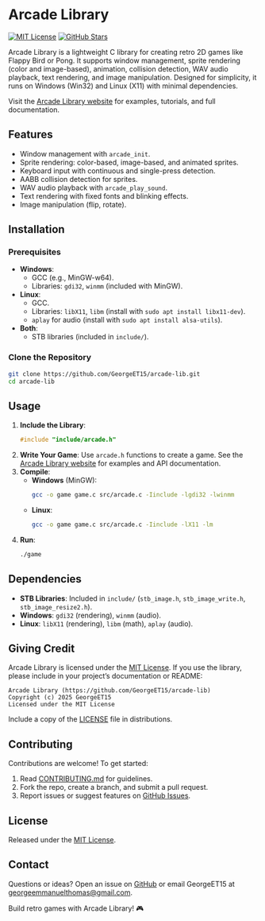 # Arcade Library

[![MIT License](https://img.shields.io/badge/License-MIT-green.svg)](LICENSE)
[![GitHub Stars](https://img.shields.io/github/stars/GeorgeET15/arcade-lib)](https://github.com/GeorgeET15/arcade-lib)

Arcade Library is a lightweight C library for creating retro 2D games like Flappy Bird or Pong. It supports window management, sprite rendering (color and image-based), animation, collision detection, WAV audio playback, text rendering, and image manipulation. Designed for simplicity, it runs on Windows (Win32) and Linux (X11) with minimal dependencies.

Visit the [Arcade Library website](https://arcade-lib.dev) for examples, tutorials, and full documentation.

## Features

- Window management with `arcade_init`.
- Sprite rendering: color-based, image-based, and animated sprites.
- Keyboard input with continuous and single-press detection.
- AABB collision detection for sprites.
- WAV audio playback with `arcade_play_sound`.
- Text rendering with fixed fonts and blinking effects.
- Image manipulation (flip, rotate).

## Installation

### Prerequisites

- **Windows**:
  - GCC (e.g., MinGW-w64).
  - Libraries: `gdi32`, `winmm` (included with MinGW).
- **Linux**:
  - GCC.
  - Libraries: `libX11`, `libm` (install with `sudo apt install libx11-dev`).
  - `aplay` for audio (install with `sudo apt install alsa-utils`).
- **Both**:
  - STB libraries (included in `include/`).

### Clone the Repository

```bash
git clone https://github.com/GeorgeET15/arcade-lib.git
cd arcade-lib
```

## Usage

1. **Include the Library**:
   ```c
   #include "include/arcade.h"
   ```
2. **Write Your Game**:
   Use `arcade.h` functions to create a game. See the [Arcade Library website](https://arcade-lib.dev) for examples and API documentation.
3. **Compile**:
   - **Windows** (MinGW):
     ```bash
     gcc -o game game.c src/arcade.c -Iinclude -lgdi32 -lwinmm
     ```
   - **Linux**:
     ```bash
     gcc -o game game.c src/arcade.c -Iinclude -lX11 -lm
     ```
4. **Run**:
   ```bash
   ./game
   ```

## Dependencies

- **STB Libraries**: Included in `include/` (`stb_image.h`, `stb_image_write.h`, `stb_image_resize2.h`).
- **Windows**: `gdi32` (rendering), `winmm` (audio).
- **Linux**: `libX11` (rendering), `libm` (math), `aplay` (audio).

## Giving Credit

Arcade Library is licensed under the [MIT License](LICENSE). If you use the library, please include in your project’s documentation or README:

```
Arcade Library (https://github.com/GeorgeET15/arcade-lib)
Copyright (c) 2025 GeorgeET15
Licensed under the MIT License
```

Include a copy of the [LICENSE](LICENSE) file in distributions.

## Contributing

Contributions are welcome! To get started:

1. Read [CONTRIBUTING.md](CONTRIBUTING.md) for guidelines.
2. Fork the repo, create a branch, and submit a pull request.
3. Report issues or suggest features on [GitHub Issues](https://github.com/GeorgeET15/arcade-lib/issues).

## License

Released under the [MIT License](LICENSE).

## Contact

Questions or ideas? Open an issue on [GitHub](https://github.com/GeorgeET15/arcade-lib/issues) or email GeorgeET15 at georgeemmanuelthomas@gmail.com.

Build retro games with Arcade Library! 🎮
